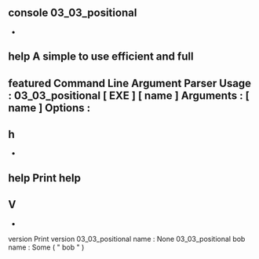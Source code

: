 console
03_03_positional
-
-
help
A
simple
to
use
efficient
and
full
-
featured
Command
Line
Argument
Parser
Usage
:
03_03_positional
[
EXE
]
[
name
]
Arguments
:
[
name
]
Options
:
-
h
-
-
help
Print
help
-
V
-
-
version
Print
version
03_03_positional
name
:
None
03_03_positional
bob
name
:
Some
(
"
bob
"
)
